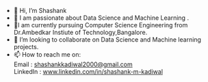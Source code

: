 - 👋 Hi, I’m Shashank
- 👀 I am passionate about Data Science and  Machine Learning .
- 🌱I am currently pursuing Computer Science Engineering from Dr.Ambedkar Instiute of Technology,Bangalore. 
- 💞️ I’m looking to collaborate on Data Science and Machine learning projects.
- 📫 How to reach me on: <br>
Email : shashankkadiwal2000@gmail.com <br>
LinkedIn : www.linkedin.com/in/shashank-m-kadiwal

<!---
Shashank0510/Shashank0510 is a ✨ special ✨ repository because its `README.md` (this file) appears on your GitHub profile.
You can click the Preview link to take a look at your changes.
--->
